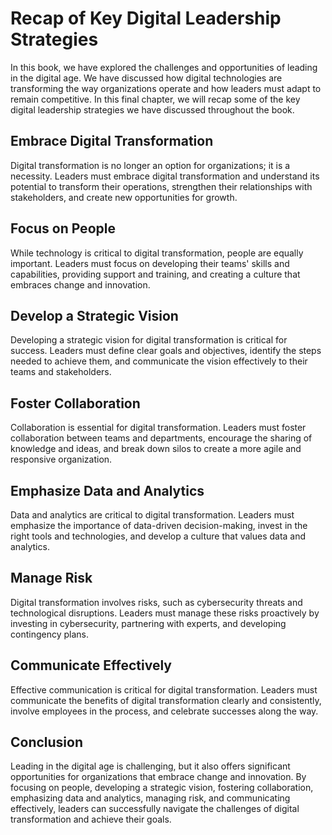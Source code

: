 Recap of Key Digital Leadership Strategies
==================================================================

In this book, we have explored the challenges and opportunities of leading in the digital age. We have discussed how digital technologies are transforming the way organizations operate and how leaders must adapt to remain competitive. In this final chapter, we will recap some of the key digital leadership strategies we have discussed throughout the book.

Embrace Digital Transformation
------------------------------

Digital transformation is no longer an option for organizations; it is a necessity. Leaders must embrace digital transformation and understand its potential to transform their operations, strengthen their relationships with stakeholders, and create new opportunities for growth.

Focus on People
---------------

While technology is critical to digital transformation, people are equally important. Leaders must focus on developing their teams' skills and capabilities, providing support and training, and creating a culture that embraces change and innovation.

Develop a Strategic Vision
--------------------------

Developing a strategic vision for digital transformation is critical for success. Leaders must define clear goals and objectives, identify the steps needed to achieve them, and communicate the vision effectively to their teams and stakeholders.

Foster Collaboration
--------------------

Collaboration is essential for digital transformation. Leaders must foster collaboration between teams and departments, encourage the sharing of knowledge and ideas, and break down silos to create a more agile and responsive organization.

Emphasize Data and Analytics
----------------------------

Data and analytics are critical to digital transformation. Leaders must emphasize the importance of data-driven decision-making, invest in the right tools and technologies, and develop a culture that values data and analytics.

Manage Risk
-----------

Digital transformation involves risks, such as cybersecurity threats and technological disruptions. Leaders must manage these risks proactively by investing in cybersecurity, partnering with experts, and developing contingency plans.

Communicate Effectively
-----------------------

Effective communication is critical for digital transformation. Leaders must communicate the benefits of digital transformation clearly and consistently, involve employees in the process, and celebrate successes along the way.

Conclusion
----------

Leading in the digital age is challenging, but it also offers significant opportunities for organizations that embrace change and innovation. By focusing on people, developing a strategic vision, fostering collaboration, emphasizing data and analytics, managing risk, and communicating effectively, leaders can successfully navigate the challenges of digital transformation and achieve their goals.
